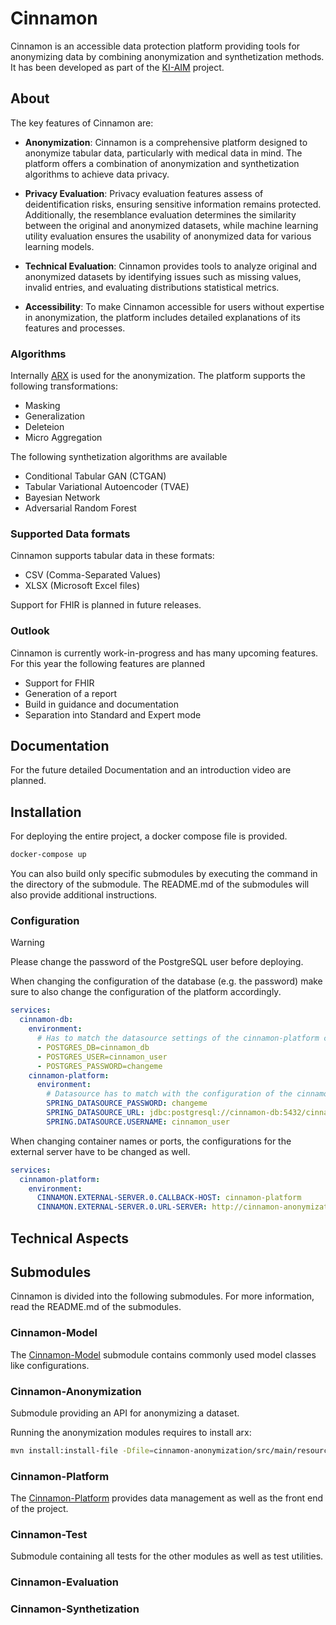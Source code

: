 # Cinnamon

Cinnamon is an accessible data protection platform providing tools for anonymizing data by combining anonymization and synthetization methods.
It has been developed as part of the [KI-AIM](https://www.forschung-it-sicherheit-kommunikationssysteme.de/projekte/ki-aim) project.

## About

The key features of Cinnamon are:

- **Anonymization**: Cinnamon is a comprehensive platform designed to anonymize tabular data, particularly with medical
  data in mind. The platform offers a combination of anonymization and
  synthetization algorithms to achieve data privacy.


- **Privacy Evaluation**: Privacy evaluation features assess of deidentification risks, ensuring
  sensitive information remains protected. Additionally, the resemblance evaluation determines the similarity between
  the original and anonymized datasets, while machine learning utility evaluation ensures the usability of anonymized
  data for various learning models.


- **Technical Evaluation**: Cinnamon provides tools to analyze original and anonymized datasets by identifying issues such as missing values, invalid
  entries, and evaluating distributions statistical metrics.


- **Accessibility**: To make Cinnamon accessible for users without expertise in anonymization, the platform includes
  detailed explanations of its features and processes.

### Algorithms
Internally [ARX](https://arx.deidentifier.org) is used for the anonymization.
The platform supports the following transformations:
- Masking
- Generalization
- Deleteion
- Micro Aggregation

The following synthetization algorithms are available
  - Conditional Tabular GAN (CTGAN)
  - Tabular Variational Autoencoder (TVAE)
  - Bayesian Network
  - Adversarial Random Forest

### Supported Data formats
Cinnamon supports tabular data in these formats:
- CSV (Comma-Separated Values)
- XLSX (Microsoft Excel files)

Support for FHIR is planned in future releases.

### Outlook
Cinnamon is currently work-in-progress and has many upcoming features.
For this year the following features are planned
  - Support for FHIR
  - Generation of a report
  - Build in guidance and documentation
  - Separation into Standard and Expert mode


## Documentation
For the future detailed Documentation and an introduction video are planned.

## Installation
For deploying the entire project, a docker compose file is provided.

```bash
docker-compose up
```

You can also build only specific submodules by executing the command in the directory of the submodule.
The README.md of the submodules will also provide additional instructions.

### Configuration

> [!WARNING]
> Please change the password of the PostgreSQL user before deploying.

When changing the configuration of the database (e.g. the password) make sure to also change the configuration of the platform accordingly.

```yaml
services:
  cinnamon-db:
    environment:
      # Has to match the datasource settings of the cinnamon-platform container
      - POSTGRES_DB=cinnamon_db
      - POSTGRES_USER=cinnamon_user
      - POSTGRES_PASSWORD=changeme
    cinnamon-platform:
      environment:
        # Datasource has to match with the configuration of the cinnamon-db container
        SPRING_DATASOURCE_PASSWORD: changeme
        SPRING_DATASOURCE_URL: jdbc:postgresql://cinnamon-db:5432/cinnamon_db
        SPRING.DATASOURCE.USERNAME: cinnamon_user
```

When changing container names or ports, the configurations for the external server have to be changed as well.

```yaml
services:
  cinnamon-platform:
    environment:
      CINNAMON.EXTERNAL-SERVER.0.CALLBACK-HOST: cinnamon-platform
      CINNAMON.EXTERNAL-SERVER.0.URL-SERVER: http://cinnamon-anonymization:8080
```

## Technical Aspects

## Submodules

Cinnamon is divided into the following submodules.
For more information, read the README.md of the submodules.

### Cinnamon-Model

The [Cinnamon-Model](./cinnamon-model/README.md) submodule contains commonly used model classes like configurations.

### Cinnamon-Anonymization
Submodule providing an API for anonymizing a dataset.

Running the anonymization modules requires to install arx:
```bash
mvn install:install-file -Dfile=cinnamon-anonymization/src/main/resources/lib/libarx-3.9.1.jar -DgroupId=org.deidentifier -DartifactId=arx -Dversion=3.9.1 -Dpackaging=jar
```

### Cinnamon-Platform

The [Cinnamon-Platform](./cinnamon-platform/README.md) provides data management as well as the front end of the project.

### Cinnamon-Test

Submodule containing all tests for the other modules as well as test utilities.

### Cinnamon-Evaluation

### Cinnamon-Synthetization
